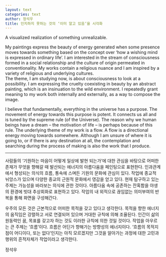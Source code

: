 ```yaml
---
layout: text
categories: text
author: 정석우
title: 인지하지 못하는 것의 ‘이미 알고 있음‘을 시각화
---
```


A visualized realization of something unrealizable.

My paintings express the beauty of energy generated when some presence moves towards something based on the concept over ‘how a wishing mind is expressed in ordinary life’. I am interested in the stream of consciousness formed in a social relationship and the culture of origin permeated in conventionality. My works contain a religious nuance and I am inspired by a variety of religious and underlying cultures.  
The theme, I am studying now, is about consciousness to look at a possibility. I am expressing the cruelty coexisting in beauty by an abstract painting, which is an insinuation to the wild environment. I repeatedly grant meaning to my work both internally and externally, as a way to compose the image. 

I believe that fundamentally, everything in the universe has a purpose. The movement of energy towards this purpose is potent. It connects us all and is tuned by the supreme rule (of the Universe). The reason why we human beings have a dream – the motivation of life – is perhaps because of this rule. The underlying theme of my work is a flow. A flow is a directional energy moving towards somewhere. Although I am unsure of where it is going to, or if there is any destination at all, the contemplation and searching during the process of making is also the work that I produce.

----

사람들의 ‘기원하는 마음이 어떻게 일상에 발현 되는가’에 대한 관심을 바탕으로 어떠한 존재가 무엇을 향해갈 때 발산되는 에너지의 아름다움을 페인팅으로 표현한다.
인과관계에서 형성되는 의식의 흐름, 통속에 스며든 기원의 문화에 관심이 있다. 작업에 종교적 뉘앙스가 있으며 다양한 종교의 근원적 문화에서 영감을 얻고 있다. 
현재 탐구하고 있는 주제는 가능성을 바라보는 의식에 관한 것이다. 아름다움 속에 공존하는 잔혹함을 야생의 환경에 빗대 추상회화로 표현하고 있다. 작업의 내 외적으로 끊임없는 의미부여의 반복을 통해 화면을 구성해간다.

우주의 모든 것은 근본적으로 어떠한 목적을 갖고 있다고 생각한다. 목적을 향한 에너지의 움직임은 강렬하고 서로 연결되어 있으며 거대한 규칙에 의해 조율된다. 인간이 삶의 원동력인 꿈, 목표를 갖고자 하는 것도 이러한 규칙에 의한 것일 것이다. 작업을 아우르는 큰 주제는 ‘흐름’이다. 흐름은 어딘가 향해가는 방향성의 에너지이다. ‘흐름의 목적지점이 어디이다, 또는 없다’인지는 아직 모르겠지만 그것을 알아가는 과정에 대한 고민과 행위의 흔적자체가 작업이라고 생각한다.

정석우